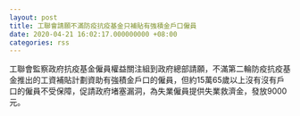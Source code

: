 ```yaml
---
layout: post
title: 工聯會請願不滿防疫抗疫基金只補貼有強積金戶口僱員
date: 2020-04-21 16:02:17.000000000 +08:00
categories: rss
---
```


工聯會監察政府抗疫基金僱員權益關注組到政府總部請願，不滿第二輪防疫抗疫基金推出的工資補貼計劃資助有強積金戶口的僱員，但約15萬65歲以上沒有沒有戶口的僱員不受保障，促請政府堵塞漏洞，為失業僱員提供失業救濟金，發放9000元。
